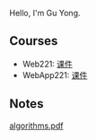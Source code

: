 Hello, I'm Gu Yong.

## Courses
* Web221: [课件](https://imguyong.feishu.cn/wiki/wikcnVCYVSRWH2FkkpVCyTlcPHb)
* WebApp221: [课件](https://imguyong.feishu.cn/wiki/wikcnie8GvPAuiMs26U8cHAPuuf)


## Notes
[algorithms.pdf](./files/algorithms.pdf)

